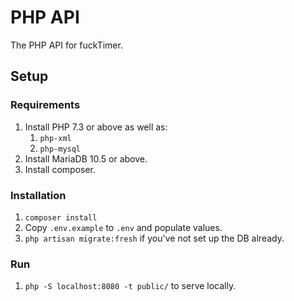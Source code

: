 # PHP API
The PHP API for fuckTimer.

## Setup

### Requirements
1. Install PHP 7.3 or above as well as:
   1. `php-xml`
   2. `php-mysql` 
2. Install MariaDB 10.5 or above.
3. Install composer.

### Installation
1. `composer install`
2. Copy `.env.example` to `.env` and populate values.
3. `php artisan migrate:fresh` if you've not set up the DB already.

### Run
1. `php -S localhost:8080 -t public/` to serve locally.
